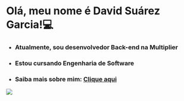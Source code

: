 <h1>
  Olá, meu nome é David Suárez Garcia!💻
</h1>
<ul>
  <li><h3>Atualmente, sou desenvolvedor Back-end na Multiplier</h3></li>
  <li><h3>Estou cursando Engenharia de Software</h3></li>
  <li><h3>Saiba mais sobre mim: <a href='https://david-garcia1402.github.io/personal-portfolio/' target='_blank'>Clique aqui</a></h3></li>
</ul>
<img align=center src="https://github-readme-stats.vercel.app/api?username=david-garcia1402&show_icons=true&theme=radical">

